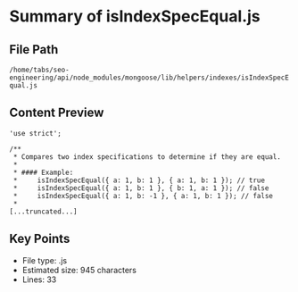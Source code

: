 # Summary of isIndexSpecEqual.js
  
## File Path
`/home/tabs/seo-engineering/api/node_modules/mongoose/lib/helpers/indexes/isIndexSpecEqual.js`

## Content Preview
```
'use strict';

/**
 * Compares two index specifications to determine if they are equal.
 *
 * #### Example:
 *     isIndexSpecEqual({ a: 1, b: 1 }, { a: 1, b: 1 }); // true
 *     isIndexSpecEqual({ a: 1, b: 1 }, { b: 1, a: 1 }); // false
 *     isIndexSpecEqual({ a: 1, b: -1 }, { a: 1, b: 1 }); // false
 *
[...truncated...]
```

## Key Points
- File type: .js
- Estimated size: 945 characters
- Lines: 33

